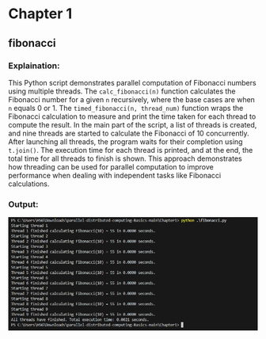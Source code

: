# Chapter 1

## fibonacci

### Explaination:
This Python script demonstrates parallel computation of Fibonacci numbers using multiple threads. The `calc_fibonacci(n)` function calculates the Fibonacci number for a given `n` recursively, where the base cases are when `n` equals 0 or 1. The `timed_fibonacci(n, thread_num)` function wraps the Fibonacci calculation to measure and print the time taken for each thread to compute the result. In the main part of the script, a list of threads is created, and nine threads are started to calculate the Fibonacci of 10 concurrently. After launching all threads, the program waits for their completion using `t.join()`. The execution time for each thread is printed, and at the end, the total time for all threads to finish is shown. This approach demonstrates how threading can be used for parallel computation to improve performance when dealing with independent tasks like Fibonacci calculations.
### Output:
![image](images/fibonacci.PNG "image")
